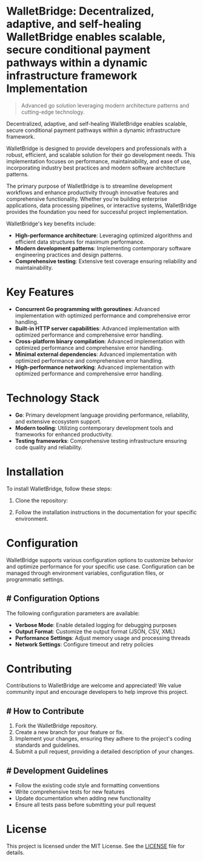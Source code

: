 <!-- fallback_WalletBridge_20251020183649_76460 -->

# WalletBridge: Decentralized, adaptive, and self-healing WalletBridge enables scalable, secure conditional payment pathways within a dynamic infrastructure framework Implementation
> Advanced go solution leveraging modern architecture patterns and cutting-edge technology.

Decentralized, adaptive, and self-healing WalletBridge enables scalable, secure conditional payment pathways within a dynamic infrastructure framework.

WalletBridge is designed to provide developers and professionals with a robust, efficient, and scalable solution for their go development needs. This implementation focuses on performance, maintainability, and ease of use, incorporating industry best practices and modern software architecture patterns.

The primary purpose of WalletBridge is to streamline development workflows and enhance productivity through innovative features and comprehensive functionality. Whether you're building enterprise applications, data processing pipelines, or interactive systems, WalletBridge provides the foundation you need for successful project implementation.

WalletBridge's key benefits include:

* **High-performance architecture**: Leveraging optimized algorithms and efficient data structures for maximum performance.
* **Modern development patterns**: Implementing contemporary software engineering practices and design patterns.
* **Comprehensive testing**: Extensive test coverage ensuring reliability and maintainability.

# Key Features

* **Concurrent Go programming with goroutines**: Advanced implementation with optimized performance and comprehensive error handling.
* **Built-in HTTP server capabilities**: Advanced implementation with optimized performance and comprehensive error handling.
* **Cross-platform binary compilation**: Advanced implementation with optimized performance and comprehensive error handling.
* **Minimal external dependencies**: Advanced implementation with optimized performance and comprehensive error handling.
* **High-performance networking**: Advanced implementation with optimized performance and comprehensive error handling.

# Technology Stack

* **Go**: Primary development language providing performance, reliability, and extensive ecosystem support.
* **Modern tooling**: Utilizing contemporary development tools and frameworks for enhanced productivity.
* **Testing frameworks**: Comprehensive testing infrastructure ensuring code quality and reliability.

# Installation

To install WalletBridge, follow these steps:

1. Clone the repository:


2. Follow the installation instructions in the documentation for your specific environment.

# Configuration

WalletBridge supports various configuration options to customize behavior and optimize performance for your specific use case. Configuration can be managed through environment variables, configuration files, or programmatic settings.

## # Configuration Options

The following configuration parameters are available:

* **Verbose Mode**: Enable detailed logging for debugging purposes
* **Output Format**: Customize the output format (JSON, CSV, XML)
* **Performance Settings**: Adjust memory usage and processing threads
* **Network Settings**: Configure timeout and retry policies

# Contributing

Contributions to WalletBridge are welcome and appreciated! We value community input and encourage developers to help improve this project.

## # How to Contribute

1. Fork the WalletBridge repository.
2. Create a new branch for your feature or fix.
3. Implement your changes, ensuring they adhere to the project's coding standards and guidelines.
4. Submit a pull request, providing a detailed description of your changes.

## # Development Guidelines

* Follow the existing code style and formatting conventions
* Write comprehensive tests for new features
* Update documentation when adding new functionality
* Ensure all tests pass before submitting your pull request

# License

This project is licensed under the MIT License. See the [LICENSE](https://github.com/Lyche6666/WalletBridge/blob/main/LICENSE) file for details.
